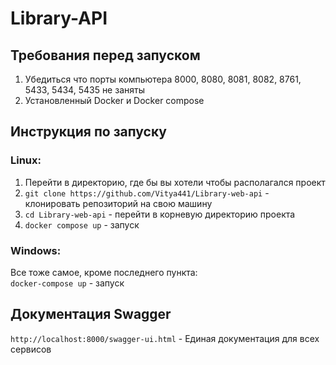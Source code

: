 # Library-API

## Требования перед запуском
1) Убедиться что порты компьютера 8000, 8080, 8081, 8082, 8761, 5433, 5434, 5435 не заняты
2) Установленный Docker и Docker compose

## Инструкция по запуску
### Linux:
1) Перейти в директорию, где бы вы хотели чтобы располагался проект
2) `git clone https://github.com/Vitya441/Library-web-api` - клонировать репозиторий на свою машину
3) `cd Library-web-api` - перейти в корневую директорию проекта
4) `docker compose up` - запуск 

### Windows:
Все тоже самое, кроме последнего пункта:  
`docker-compose up` - запуск 

## Документация Swagger
`http://localhost:8000/swagger-ui.html` - Единая документация для всех сервисов
